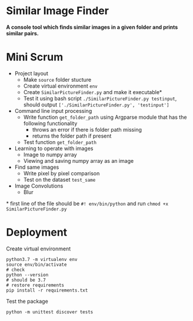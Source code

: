 # Similar Image Finder
__A console tool which finds similar images in a given folder and prints similar pairs.__

# Mini Scrum

* Project layout
    * Make `source` folder stucture
    * Create virtual environment `env`
    * Create `SimilarPictureFinder.py` and make it executable\* 
    * Test it using bash script `./SimilarPictureFinder.py testinput`, should output `['./SimilarPictureFinder.py', 'testinput']`
* Command line input processing
    * Write function `get_folder_path` using Argparse module that has the following functionality
        * throws an error if there is folder path missing
        * returns the folder path if present
    * Test function `get_folder_path`
* Learning to operate with images
    * Image to numpy array
    * Viewing and saving numpy array as an image
* Find same images
    * Write pixel by pixel comparison
    * Test on the dataset `test_same`
* Image Convolutions
    * Blur


\* first line of the file should be `#! env/bin/python` and run `chmod +x SimilarPictureFinder.py`

# Deployment

Create virtual environment

    python3.7 -m virtualenv env
    source env/bin/activate
    # check
    python --version
    # should be 3.7
    # restore requirements
    pip install -r requirements.txt

Test the package

    python -m unittest discover tests